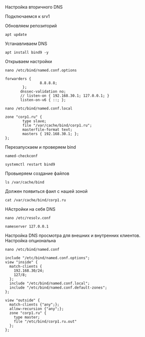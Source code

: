 Настройка вторичного DNS


Подключаемся к srv1

Обновляем репозиторий

```
apt update
```

Устанавливаем DNS

```
apt install bind9 -y
```

Открываем настройки

```
nano /etc/bind/named.conf.options
```
```
forwarders {
                8.8.8.8;
        };
       dnssec-validation no;
       // listen-on { 192.168.30.1; 127.0.0.1; }
       listen-on-v6 { ::; };
```

```
nano /etc/bind/named.conf.local
```
```
zone "corp1.ru" {
        type slave;
        file "/var/cache/bind/corp1.ru";
        masterfile-format text;
        masters { 192.168.30.1; };
};
```

Перезапускаем и проверяем bind

```
named-checkconf
```
```
systemctl restart bind9
```
Провыеряем создание файлов

```
ls /var/cache/bind
```
Должен появиться фаил с нашей зоной

```
cat /var/cache/bind/corp1.ru
```

НАстройки на себя DNS
```
nano /etc/resolv.conf
```
```
nameserver 127.0.0.1
```

Настройка DNS просмотра для внешних и внутренних клиентов.
Настройка опциональна

```
nano /etc/bind/named.conf
```
```
include "/etc/bind/named.conf.options";
view "inside" {
  match-clients {
    192.168.30/24;
    127/8;
  };
  include "/etc/bind/named.conf.local";
  include "/etc/bind/named.conf.default-zones";
};

view "outside" {
  match-clients {"any";};
  allow-recursion {"any";};
  zone "corp1.ru" {
    type master;
    file "/etc/bind/corp1.ru.out"
  };
};
```
